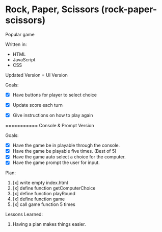 # Rock, Paper, Scissors (rock-paper-scissors)
Popular game

Written in:
* HTML
* JavaScript
* CSS

Updated Version = UI Version

Goals:
- [x] Have buttons for player to select choice
- [x] Update score each turn
- [x] Give instructions on how to play again


===========
Console & Prompt Version

Goals:
- [x] Have the game be in playable through the console.
- [x] Have the game be playable five times. (Best of 5)
- [x] Have the game auto select a choice for the computer.
- [x] Have the game prompt the user for input.

Plan:
1. [x] write empty index.html
2. [x] define function getComputerChoice
3. [x] define function playRound
4. [x] define function game
5. [x] call game function 5 times

Lessons Learned:
1. Having a plan makes things easier.